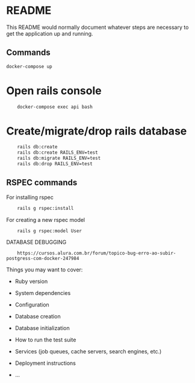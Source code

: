 # README

This README would normally document whatever steps are necessary to get the
application up and running.

## Commands
``` bash
docker-compose up
```

# Open rails console
```bash
    docker-compose exec api bash
```


# Create/migrate/drop rails database
```bash
    rails db:create
    rails db:create RAILS_ENV=test
    rails db:migrate RAILS_ENV=test
    rails db:drop RAILS_ENV=test
```

## RSPEC commands
For installing rspec
``` bash
    rails g rspec:install
```

For creating a new rspec model
```bash
    rails g rspec:model User
```

DATABASE DEBUGGING
```
    https://cursos.alura.com.br/forum/topico-bug-erro-ao-subir-postgress-com-docker-247984
```

Things you may want to cover:

* Ruby version

* System dependencies

* Configuration

* Database creation

* Database initialization

* How to run the test suite

* Services (job queues, cache servers, search engines, etc.)

* Deployment instructions

* ...
